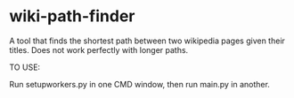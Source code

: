 # wiki-path-finder
A tool that finds the shortest path between two wikipedia pages given their titles. Does not work perfectly with longer paths.

TO USE:

Run setupworkers.py in one CMD window, then run main.py in another.
